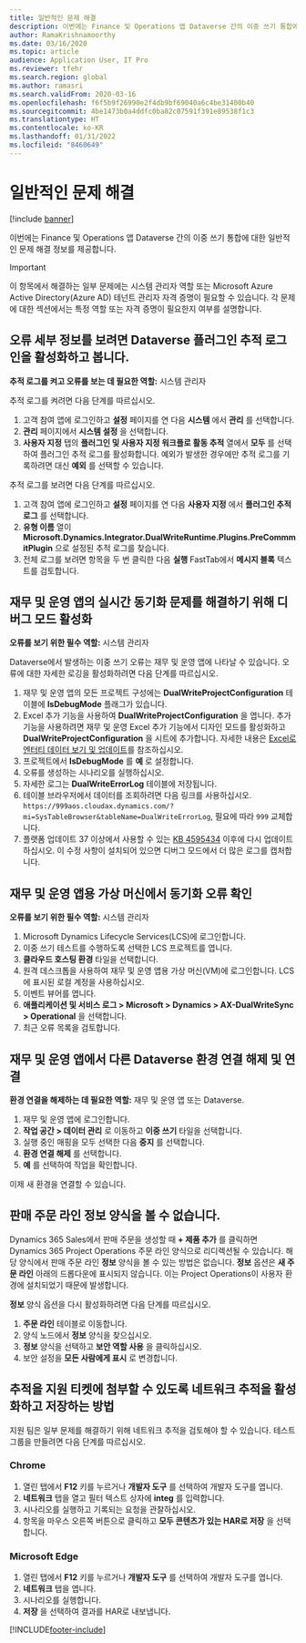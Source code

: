 ```yaml
---
title: 일반적인 문제 해결
description: 이번에는 Finance 및 Operations 앱 Dataverse 간의 이중 쓰기 통합에 대한 일반적인 문제 해결 정보를 제공합니다.
author: RamaKrishnamoorthy
ms.date: 03/16/2020
ms.topic: article
audience: Application User, IT Pro
ms.reviewer: tfehr
ms.search.region: global
ms.author: ramasri
ms.search.validFrom: 2020-03-16
ms.openlocfilehash: f6f5b9f26990e2f4db9bf69040a6c4be31400b40
ms.sourcegitcommit: 4be1473b0a4ddfc0ba82c07591f391e89538f1c3
ms.translationtype: HT
ms.contentlocale: ko-KR
ms.lasthandoff: 01/31/2022
ms.locfileid: "8460649"
---
```

# <a name="general-troubleshooting"></a>일반적인 문제 해결

[!include [banner](../../includes/banner.md)]



이번에는 Finance 및 Operations 앱 Dataverse 간의 이중 쓰기 통합에 대한 일반적인 문제 해결 정보를 제공합니다.

> [!IMPORTANT]
> 이 항목에서 해결하는 일부 문제에는 시스템 관리자 역할 또는 Microsoft Azure Active Directory(Azure AD) 테넌트 관리자 자격 증명이 필요할 수 있습니다. 각 문제에 대한 섹션에서는 특정 역할 또는 자격 증명이 필요한지 여부를 설명합니다.

## <a name="enable-and-view-the-plug-in-trace-log-in-dataverse-to-view-error-details"></a><a id="enable-view-trace"></a>오류 세부 정보를 보려면 Dataverse 플러그인 추적 로그인을 활성화하고 봅니다.

**추적 로그를 켜고 오류를 보는 데 필요한 역할:** 시스템 관리자

추적 로그를 켜려면 다음 단계를 따르십시오.

1. 고객 참여 앱에 로그인하고 **설정** 페이지를 연 다음 **시스템** 에서 **관리** 를 선택합니다.
2. **관리** 페이지에서 **시스템 설정** 을 선택합니다.
3. **사용자 지정** 탭의 **플러그인 및 사용자 지정 워크플로 활동 추적** 열에서 **모두** 를 선택하여 플러그인 추적 로그를 활성화합니다. 예외가 발생한 경우에만 추적 로그를 기록하려면 대신 **예외** 를 선택할 수 있습니다.


추적 로그를 보려면 다음 단계를 따르십시오.

1. 고객 참여 앱에 로그인하고 **설정** 페이지를 연 다음 **사용자 지정** 에서 **플러그인 추적 로그** 를 선택합니다.
2. **유형 이름** 열이 **Microsoft.Dynamics.Integrator.DualWriteRuntime.Plugins.PreCommmitPlugin** 으로 설정된 추적 로그를 찾습니다.
3. 전체 로그를 보려면 항목을 두 번 클릭한 다음 **실행** FastTab에서 **메시지 블록** 텍스트를 검토합니다.

## <a name="enable-debug-mode-to-troubleshoot-live-synchronization-issues-in-finance-and-operations-apps"></a>재무 및 운영 앱의 실시간 동기화 문제를 해결하기 위해 디버그 모드 활성화

**오류를 보기 위한 필수 역할:** 시스템 관리자

Dataverse에서 발생하는 이중 쓰기 오류는 재무 및 운영 앱에 나타날 수 있습니다. 오류에 대한 자세한 로깅을 활성화하려면 다음 단계를 따르십시오.

1. 재무 및 운영 앱의 모든 프로젝트 구성에는 **DualWriteProjectConfiguration** 테이블에 **IsDebugMode** 플래그가 있습니다.
2. Excel 추가 기능을 사용하여 **DualWriteProjectConfiguration** 을 엽니다. 추가 기능을 사용하려면 재무 및 운영 Excel 추가 기능에서 디자인 모드를 활성화하고 **DualWriteProjectConfiguration** 을 시트에 추가합니다. 자세한 내용은 [Excel로 엔터티 데이터 보기 및 업데이트](../../office-integration/use-excel-add-in.md)를 참조하십시오.
3. 프로젝트에서 **IsDebugMode** 를 **예** 로 설정합니다.
4. 오류를 생성하는 시나리오를 실행하십시오.
5. 자세한 로그는 **DualWriteErrorLog** 테이블에 저장됩니다.
6. 테이블 브라우저에서 데이터를 조회하려면 다음 링크를 사용하십시오. `https://999aos.cloudax.dynamics.com/?mi=SysTableBrowser&tableName=DualWriteErrorLog`, 필요에 따라 `999` 교체합니다.
7. 플랫폼 업데이트 37 이상에서 사용할 수 있는 [KB 4595434](https://fix.lcs.dynamics.com/Issue/Details?kb=4595434&bugId=527820&dbType=3&qc=98e5dc124ac125c57ad633d885ac612aea3ddb8f4abf9d71ab3aa354f2e06cbe) 이후에 다시 업데이트하십시오. 이 수정 사항이 설치되어 있으면 디버그 모드에서 더 많은 로그를 캡처합니다.  

## <a name="check-synchronization-errors-on-the-virtual-machine-for-the-finance-and-operations-app"></a>재무 및 운영 앱용 가상 머신에서 동기화 오류 확인

**오류를 보기 위한 필수 역할:** 시스템 관리자

1. Microsoft Dynamics Lifecycle Services(LCS)에 로그인합니다.
2. 이중 쓰기 테스트를 수행하도록 선택한 LCS 프로젝트를 엽니다.
3. **클라우드 호스팅 환경** 타일을 선택합니다.
4. 원격 데스크톱을 사용하여 재무 및 운영 앱용 가상 머신(VM)에 로그인합니다. LCS에 표시된 로컬 계정을 사용하십시오.
5. 이벤트 뷰어를 엽니다.
6. **애플리케이션 및 서비스 로그 \> Microsoft \> Dynamics \> AX-DualWriteSync \> Operational** 을 선택합니다.
7. 최근 오류 목록을 검토합니다.

## <a name="unlink-and-link-another-dataverse-environment-from-a-finance-and-operations-app"></a>재무 및 운영 앱에서 다른 Dataverse 환경 연결 해제 및 연결

**환경 연결을 해제하는 데 필요한 역할:** 재무 및 운영 앱 또는 Dataverse.

1. 재무 및 운영 앱에 로그인합니다.
2. **작업 공간 \> 데이터 관리** 로 이동하고 **이중 쓰기** 타일을 선택합니다.
3. 실행 중인 매핑을 모두 선택한 다음 **중지** 를 선택합니다.
4. **환경 연결 해제** 를 선택합니다.
5. **예** 를 선택하여 작업을 확인합니다.

이제 새 환경을 연결할 수 있습니다.

## <a name="unable-to-view-the-sales-order-line-information-form"></a>판매 주문 라인 정보 양식을 볼 수 없습니다. 

Dynamics 365 Sales에서 판매 주문을 생성할 때 **+ 제품 추가** 를 클릭하면 Dynamics 365 Project Operations 주문 라인 양식으로 리디렉션될 수 있습니다. 해당 양식에서 판매 주문 라인 **정보** 양식을 볼 수 있는 방법은 없습니다. **정보** 옵션은 **새 주문 라인** 아래의 드롭다운에 표시되지 않습니다. 이는 Project Operations이 사용자 환경에 설치되었기 때문에 발생합니다.

**정보** 양식 옵션을 다시 활성화하려면 다음 단계를 따르십시오.

1. **주문 라인** 테이블로 이동합니다.
2. 양식 노드에서 **정보** 양식을 찾으십시오.
3. **정보** 양식을 선택하고 **보안 역할 사용** 을 클릭하십시오.
4. 보안 설정을 **모든 사람에게 표시** 로 변경합니다.

## <a name="how-to-enable-and-save-network-trace-so-that-traces-can-be-attached-to-support-tickets"></a>추적을 지원 티켓에 첨부할 수 있도록 네트워크 추적을 활성화하고 저장하는 방법

지원 팀은 일부 문제를 해결하기 위해 네트워크 추적을 검토해야 할 수 있습니다. 테스트 그룹을 만들려면 다음 단계를 따르십시오.

### <a name="chrome"></a>Chrome

1. 열린 탭에서 **F12** 키를 누르거나 **개발자 도구** 를 선택하여 개발자 도구를 엽니다.
2. **네트워크** 탭을 열고 필터 텍스트 상자에 **integ** 를 입력합니다.
3. 시나리오를 실행하고 기록되는 요청을 관찰하십시오.
4. 항목을 마우스 오른쪽 버튼으로 클릭하고 **모두 콘텐츠가 있는 HAR로 저장** 을 선택합니다.

### <a name="microsoft-edge"></a>Microsoft Edge

1. 열린 탭에서 **F12** 키를 누르거나 **개발자 도구** 를 선택하여 개발자 도구를 엽니다.
2. **네트워크** 탭을 엽니다.
3. 시나리오를 실행합니다.
4. **저장** 을 선택하여 결과를 HAR로 내보냅니다.

[!INCLUDE[footer-include](../../../../includes/footer-banner.md)]
